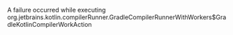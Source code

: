 A failure occurred while executing org.jetbrains.kotlin.compilerRunner.GradleCompilerRunnerWithWorkers$GradleKotlinCompilerWorkAction
